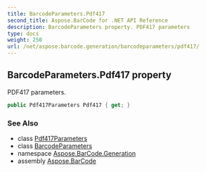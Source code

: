 ```yaml
---
title: BarcodeParameters.Pdf417
second_title: Aspose.BarCode for .NET API Reference
description: BarcodeParameters property. PDF417 parameters
type: docs
weight: 250
url: /net/aspose.barcode.generation/barcodeparameters/pdf417/
---
```

## BarcodeParameters.Pdf417 property

PDF417 parameters.

```csharp
public Pdf417Parameters Pdf417 { get; }
```

### See Also

* class [Pdf417Parameters](../../pdf417parameters/)
* class [BarcodeParameters](../)
* namespace [Aspose.BarCode.Generation](../../barcodeparameters/)
* assembly [Aspose.BarCode](../../../)


